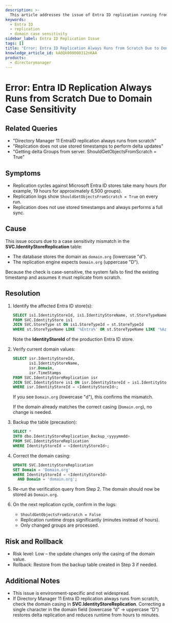 ```yaml
---
description: >-
  This article addresses the issue of Entra ID replication running from scratch due to domain case sensitivity, detailing symptoms, causes, and resolutions.
keywords:
  - Entra ID
  - replication
  - domain case sensitivity
sidebar_label: Entra ID Replication Issue
tags: []
title: "Error: Entra ID Replication Always Runs from Scratch Due to Domain Case Sensitivity"
knowledge_article_id: kA0Qk000000312nKAA
products:
  - directorymanager
---
```


# Error: Entra ID Replication Always Runs from Scratch Due to Domain Case Sensitivity

## Related Queries

- "Directory Manager 11 EntraID replication always runs from scratch"
- "Replication does not use stored timestamps to perform delta updates"
- "Getting delta Groups from server. ShouldGetObjectsFromScratch = True"

## Symptoms

- Replication cycles against Microsoft Entra ID stores take many hours (for example, 19 hours for approximately 6,500 groups).
- Replication logs show `ShouldGetObjectsFromScratch = True` on every run.
- Replication does not use stored timestamps and always performs a full sync.

## Cause

This issue occurs due to a case sensitivity mismatch in the **SVC.IdentityStoreReplication** table:

- The database stores the domain as `domain.org` (lowercase "d").
- The replication engine expects `Domain.org` (uppercase "D").

Because the check is case-sensitive, the system fails to find the existing timestamp and assumes it must replicate from scratch.

## Resolution

1. Identify the affected Entra ID store(s):

   ```sql
   SELECT is1.IdentityStoreId, is1.IdentityStoreName, st.StoreTypeName
   FROM SVC.IdentityStore is1
   JOIN SVC.StoreType st ON is1.StoreTypeId = st.StoreTypeId
   WHERE st.StoreTypeName LIKE '%Entra%' OR st.StoreTypeName LIKE '%Azure%';
   ```

   Note the **IdentityStoreId** of the production Entra ID store.

2. Verify current domain values:

   ```sql
   SELECT isr.IdentityStoreId,
          is1.IdentityStoreName,
          isr.Domain,
          isr.TimeStamps
   FROM SVC.IdentityStoreReplication isr
   JOIN SVC.IdentityStore is1 ON isr.IdentityStoreId = is1.IdentityStoreId
   WHERE isr.IdentityStoreId = <IdentityStoreId>;
   ```

   If you see `Domain.org` (lowercase "d"), this confirms the mismatch.

   If the domain already matches the correct casing (`Domain.org`), no change is needed.

3. Backup the table (precaution):

   ```sql
   SELECT * 
   INTO dbo.IdentityStoreReplication_Backup_<yyyymmdd>
   FROM SVC.IdentityStoreReplication
   WHERE IdentityStoreId = <IdentityStoreId>;
   ```

4. Correct the domain casing:

   ```sql
   UPDATE SVC.IdentityStoreReplication
   SET Domain = 'Domain.org'
   WHERE IdentityStoreId = <IdentityStoreId>
     AND Domain = 'domain.org';
   ```

5. Re-run the verification query from Step 2. The domain should now be stored as `Domain.org`.

6. On the next replication cycle, confirm in the logs:

   - `ShouldGetObjectsFromScratch = False`
   - Replication runtime drops significantly (minutes instead of hours).
   - Only changed groups are processed.

## Risk and Rollback

- Risk level: Low – the update changes only the casing of the domain value.
- Rollback: Restore from the backup table created in Step 3 if needed.

## Additional Notes

- This issue is environment-specific and not widespread.
- If Directory Manager 11 Entra ID replication always runs from scratch, check the domain casing in **SVC.IdentityStoreReplication**. Correcting a single character in the domain field (lowercase “d” → uppercase “D”) restores delta replication and reduces runtime from hours to minutes.